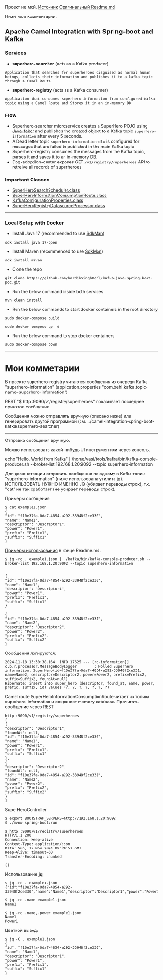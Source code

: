 Проект не мой.
[Источник](https://github.com/hardikSinghBehl/camel-integration-spring-boot-kafka)
[Оригинальный Readme.md](https://github.com/hardikSinghBehl/camel-integration-spring-boot-kafka/Readme.md)

Ниже мои комментарии.

## Apache Camel Integration with Spring-boot and Kafka
### Services
* **superhero-searcher** (acts as a Kafka producer)

```
Application that searches for superheroes disguised as normal human beings, collects their information and publishes it to a kafka topic through a Camel Route
```
* **superhero-registry** (acts as a Kafka consumer)
```
Application that consumes superhero information from configured Kafka topic using a Camel Route and Stores it in an in-memory DB
```
### Flow 
* Superhero-searcher microservice creates a SuperHero POJO using [Java-faker](https://github.com/DiUS/java-faker) and publishes the created object to a Kafka topic `superhero-information` after every 5 seconds.
* A Dead letter topic `superhero-information-dlx` is configured for messages that are failed to published in the main Kafka topic 
* Superhero-registry consumes the messages from the Kafka topic, parses it and saves it to an in-memory DB.
* Dog-adoptiion-center exposes GET `/v1/registry/superheroes` API to retreive all records of superheroes
### Important Classes
* [SuperHeroSearchScheduler.class](https://github.com/hardikSinghBehl/camel-integration-spring-boot-kafka/blob/main/superhero-searcher/src/main/java/com/behl/searcher/route/SuperHeroSearchScheduler.java)
* [SuperHeroInformationConsumptionRoute.class](https://github.com/hardikSinghBehl/camel-integration-spring-boot-kafka/blob/main/superhero-registry/src/main/java/com/behl/registry/route/SuperHeroInformationConsumptionRoute.java)
* [KafkaConfigurationProperties.class](https://github.com/hardikSinghBehl/camel-integration-spring-boot-kafka/blob/main/superhero-searcher/src/main/java/com/behl/searcher/properties/KafkaConfigurationProperties.java)
* [SuperHeroRegistryDatasourceProcessor.class](https://github.com/hardikSinghBehl/camel-integration-spring-boot-kafka/blob/main/superhero-registry/src/main/java/com/behl/registry/processor/SuperHeroRegistryDatasourceProcessor.java)
---

### Local Setup with Docker

* Install Java 17 (recommended to use [SdkMan](https://sdkman.io))

```
sdk install java 17-open
```

* Install Maven (recommended to use [SdkMan](https://sdkman.io))

```
sdk install maven
```
* Clone the repo

```
git clone https://github.com/hardikSinghBehl/kafka-java-spring-boot-poc.git
```

* Run the below command inside both services

```
mvn clean install
```

* Run the below commands to start docker containers in the root directory

```
sudo docker-compose build
```

```
sudo docker-compose up -d
```

* Run the below command to stop docker containers

```
sudo docker-compose down
```

---

# Мои комметарии

В проекте superhero-registry читаются сообщения из очереди Kafka "superhero-information" 
(application.properties "com.behl.kafka.topic-name=superhero-information")

REST "$ http :9090/v1/registry/superheroes" показывает последнее принятое сообщение

Сообщения можно отправлять вручную (описано ниже) или генерировать другой программой 
(см. ../camel-integration-spring-boot-kafka/superhero-searcher)

----------------------------------
Отправка сообщений вручную.

Можно использовать какой-нибудь UI инструмен или через консоль.

echo "Hello, World from Kafka" | /home/vasi/tools/kafka/bin/kafka-console-producer.sh --broker-list 192.168.1.20:9092 --topic superhero-information

Для демонстрации отправить сообщения по одному в Kafka топик "superhero-information" (ниже использована утилита  [jq](https://www.baeldung.com/linux/jq-command-json)). ИСПОЛЬЗОВАТЬ НУЖНО ИМЕННО JQ (убирает переводы строк), т.к. "cat" не так сработает (не убирает переводы строк).

Примеры сообщений:
````shell
$ cat example1.json
{
"id": "f10e37fa-0da7-4854-a292-33948f2ce330",
"name": "Name1",
"descriptor": "Descriptor1",
"power": "Power1",
"prefix": "Prefix1",
"suffix": "Suffix1"
}
````

[Примеры использования](#jq_example) в конце Readme.md.

````shell
$ jq -rc . example1.json | ./kafka/bin/kafka-console-producer.sh --broker-list 192.168.1.20:9092 --topic superhero-information


{
"id": "f10e37fa-0da7-4854-a292-33948f2ce330",
"name": "Name1",
"descriptor": "Descriptor1",
"power": "Power1",
"prefix": "Prefix1",
"suffix": "Suffix1"
}

{
"id": "f10e37fa-0da7-4854-a292-33948f2ce331",
"name": "Name2",
"descriptor": "Descriptor2",
"power": "Power2",
"prefix": "Prefix2",
"suffix": "Suffix2"
}
````

Сообщения логируются:

````shell
2024-11-18 13:30:38.164  INFO 17625 --- [ro-information]] c.b.r.processor.MessageBodyLogger        : Polled Superhero information: SuperHero(id=f10e37fa-0da7-4854-a292-33948f2ce331, name=Name2, descriptor=Descriptor2, power=Power2, prefix=Prefix2, suffix=Suffix2, foundAt=null)
Hibernate: insert into super_hero (descriptor, found_at, name, power, prefix, suffix, id) values (?, ?, ?, ?, ?, ?, ?)
````

Camel route SuperHeroInformationConsumptionRoute читает из топика superhero-information и сохраняет memory database. Прочитать сообщение через REST 

````shell
http :9090/v1/registry/superheroes
[
{
"descriptor": "Descriptor1",
"foundAt": null,
"id": "f10e37fa-0da7-4854-a292-33948f2ce330",
"name": "Name1",
"power": "Power1",
"prefix": "Prefix1",
"suffix": "Suffix1"
},
{
"descriptor": "Descriptor2",
"foundAt": null,
"id": "f10e37fa-0da7-4854-a292-33948f2ce331",
"name": "Name2",
"power": "Power2",
"prefix": "Prefix2",
"suffix": "Suffix2"
}
]
````


SuperHeroController

````shell
$ export BOOTSTRAP_SERVERS=http://192.168.1.20:9092
$ ./mvnw spring-boot:run

$ http :9090/v1/registry/superheroes
HTTP/1.1 200
Connection: keep-alive
Content-Type: application/json
Date: Sun, 17 Nov 2024 09:20:57 GMT
Keep-Alive: timeout=60
Transfer-Encoding: chunked

[]
````


<a id="jq_example"></a>
Использование __jq__

````shell
$ jq -rc . example1.json
{"id":"f10e37fa-0da7-4854-a292-33948f2ce330","name":"Name1","descriptor":"Descriptor1","power":"Power1","prefix":"Prefix1","suffix":"Suffix1"}

$ jq -rc .name example1.json
Name1

$ jq -rc .name,.power example1.json
Name1
Power1
````

Цветной вывод:
````shell
$ jq -C . example1.json
{
"id": "f10e37fa-0da7-4854-a292-33948f2ce330",
"name": "Name1",
"descriptor": "Descriptor1",
"power": "Power1",
"prefix": "Prefix1",
"suffix": "Suffix1"
}
````

